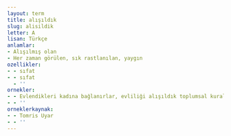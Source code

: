 ```yaml
---
layout: term
title: alışıldık
slug: alisildik
letter: A
lisan: Türkçe
anlamlar:
- Alışılmış olan
- Her zaman görülen, sık rastlanılan, yaygın
ozellikler:
- - sıfat
- - sıfat
  - ''
ornekler:
- - Evlendikleri kadına bağlanırlar, evliliği alışıldık toplumsal kurallar içinde yürütürler.
- - ''
orneklerkaynak:
- - Tomris Uyar
- - ''
---
```

